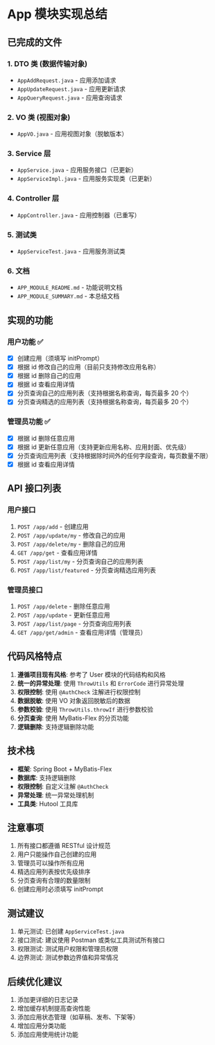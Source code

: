 # App 模块实现总结

## 已完成的文件

### 1. DTO 类 (数据传输对象)
- `AppAddRequest.java` - 应用添加请求
- `AppUpdateRequest.java` - 应用更新请求  
- `AppQueryRequest.java` - 应用查询请求

### 2. VO 类 (视图对象)
- `AppVO.java` - 应用视图对象（脱敏版本）

### 3. Service 层
- `AppService.java` - 应用服务接口（已更新）
- `AppServiceImpl.java` - 应用服务实现类（已更新）

### 4. Controller 层
- `AppController.java` - 应用控制器（已重写）

### 5. 测试类
- `AppServiceTest.java` - 应用服务测试类

### 6. 文档
- `APP_MODULE_README.md` - 功能说明文档
- `APP_MODULE_SUMMARY.md` - 本总结文档

## 实现的功能

### 用户功能 ✅
- [x] 创建应用（须填写 initPrompt）
- [x] 根据 id 修改自己的应用（目前只支持修改应用名称）
- [x] 根据 id 删除自己的应用
- [x] 根据 id 查看应用详情
- [x] 分页查询自己的应用列表（支持根据名称查询，每页最多 20 个）
- [x] 分页查询精选的应用列表（支持根据名称查询，每页最多 20 个）

### 管理员功能 ✅
- [x] 根据 id 删除任意应用
- [x] 根据 id 更新任意应用（支持更新应用名称、应用封面、优先级）
- [x] 分页查询应用列表（支持根据除时间外的任何字段查询，每页数量不限）
- [x] 根据 id 查看应用详情

## API 接口列表

### 用户接口
1. `POST /app/add` - 创建应用
2. `POST /app/update/my` - 修改自己的应用
3. `POST /app/delete/my` - 删除自己的应用
4. `GET /app/get` - 查看应用详情
5. `POST /app/list/my` - 分页查询自己的应用列表
6. `POST /app/list/featured` - 分页查询精选应用列表

### 管理员接口
1. `POST /app/delete` - 删除任意应用
2. `POST /app/update` - 更新任意应用
3. `POST /app/list/page` - 分页查询应用列表
4. `GET /app/get/admin` - 查看应用详情（管理员）

## 代码风格特点

1. **遵循项目现有风格**: 参考了 User 模块的代码结构和风格
2. **统一的异常处理**: 使用 `ThrowUtils` 和 `ErrorCode` 进行异常处理
3. **权限控制**: 使用 `@AuthCheck` 注解进行权限控制
4. **数据脱敏**: 使用 VO 对象返回脱敏后的数据
5. **参数校验**: 使用 `ThrowUtils.throwIf` 进行参数校验
6. **分页查询**: 使用 MyBatis-Flex 的分页功能
7. **逻辑删除**: 支持逻辑删除功能

## 技术栈

- **框架**: Spring Boot + MyBatis-Flex
- **数据库**: 支持逻辑删除
- **权限控制**: 自定义注解 `@AuthCheck`
- **异常处理**: 统一异常处理机制
- **工具类**: Hutool 工具库

## 注意事项

1. 所有接口都遵循 RESTful 设计规范
2. 用户只能操作自己创建的应用
3. 管理员可以操作所有应用
4. 精选应用列表按优先级排序
5. 分页查询有合理的数量限制
6. 创建应用时必须填写 initPrompt

## 测试建议

1. 单元测试: 已创建 `AppServiceTest.java`
2. 接口测试: 建议使用 Postman 或类似工具测试所有接口
3. 权限测试: 测试用户权限和管理员权限
4. 边界测试: 测试参数边界值和异常情况

## 后续优化建议

1. 添加更详细的日志记录
2. 增加缓存机制提高查询性能
3. 添加应用状态管理（如草稿、发布、下架等）
4. 增加应用分类功能
5. 添加应用使用统计功能
